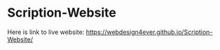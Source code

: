 # Scription-Website
Here is link to live website: https://webdesign4ever.github.io/Scription-Website/
